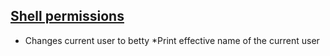 ## <ins>Shell permissions</ins>
* Changes current user to betty
*Print effective name of the current user
